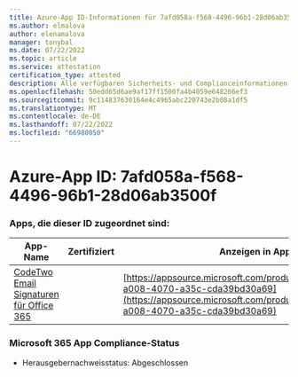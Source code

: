 ```yaml
---
title: Azure-App ID-Informationen für 7afd058a-f568-4496-96b1-28d06ab3500f
ms.author: elmalova
author: elenamalova
manager: tonybal
ms.date: 07/22/2022
ms.topic: article
ms.service: attestation
certification_type: attested
description: Alle verfügbaren Sicherheits- und Complianceinformationen für 7afd058a-f568-4496-96b1-28d06ab3500f.
ms.openlocfilehash: 50edd65d6ae9af17ff1500fa4b4059e648266ef3
ms.sourcegitcommit: 9c114837630164e4c4965abc220743e2b08a1df5
ms.translationtype: MT
ms.contentlocale: de-DE
ms.lasthandoff: 07/22/2022
ms.locfileid: "66980050"
---
```

# <a name="azure-app-id-7afd058a-f568-4496-96b1-28d06ab3500f"></a>Azure-App ID: 7afd058a-f568-4496-96b1-28d06ab3500f


### <a name="apps-associated-with-this-id"></a>Apps, die dieser ID zugeordnet sind:
| **App-Name** | **Zertifiziert** | **Anzeigen in AppSource** |
|--------------|---------------|-----------------------|
| [CodeTwo Email Signaturen für Office 365](../forward/codetwo.3d2daeb9-a008-4070-a35c-cda39bd30a69.md) |  | [https://appsource.microsoft.com/product/office/codetwo.3d2daeb9-a008-4070-a35c-cda39bd30a69](https://appsource.microsoft.com/product/office/codetwo.3d2daeb9-a008-4070-a35c-cda39bd30a69) |

### <a name="microsoft-365-app-compliance-status"></a>Microsoft 365 App Compliance-Status
- Herausgebernachweisstatus: Abgeschlossen
